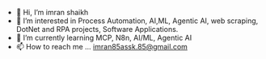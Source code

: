- 👋 Hi, I’m imran shaikh
- 👀 I’m interested in Process Automation, AI,ML, Agentic AI, web scraping, DotNet and RPA projects, Software Applications.
- 🌱 I’m currently learning MCP, N8n, AI/ML, Agentic AI
- 📫 How to reach me ... imran85assk.85@gmail.com

<!---
IASshaikh/IASshaikh is a ✨ special ✨ repository because its `README.md` (this file) appears on your GitHub profile.
You can click the Preview link to take a look at your changes.
--->
